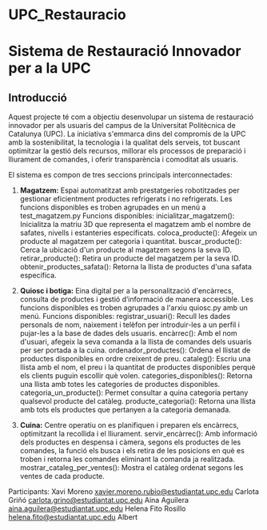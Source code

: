 # UPC_Restauracio
# Sistema de Restauració Innovador per a la UPC

## Introducció

Aquest projecte té com a objectiu desenvolupar un sistema de restauració innovador per als usuaris del campus de la Universitat Politècnica de Catalunya (UPC). La iniciativa s'emmarca dins del compromís de la UPC amb la sostenibilitat, la tecnologia i la qualitat dels serveis, tot buscant optimitzar la gestió dels recursos, millorar els processos de preparació i lliurament de comandes, i oferir transparència i comoditat als usuaris.

El sistema es compon de tres seccions principals interconnectades:

1. **Magatzem:** Espai automatitzat amb prestatgeries robotitzades per gestionar eficientment productes refrigerats i no refrigerats.
   Les funcions disponibles es troben agrupades en un menú a test_magatzem.py
   Funcions disponibles: 
       inicialitzar_magatzem(): Inicialitza la matriu 3D que representa el magatzem amb el nombre de safates, nivells i estanteries especificats.
       coloca_producte(): Afegeix un producte al magatzem per categoria i quantitat.
       buscar_producte(): Cerca la ubicació d'un producte al magatzem segons la seva ID.
       retirar_producte(): Retira un producte del magatzem per la seva ID.
       obtenir_productes_safata(): Retorna la llista de productes d'una safata específica.
        
2. **Quiosc i botiga:** Eina digital per a la personalització d'encàrrecs, consulta de productes i gestió d’informació de manera accessible. Les funcions disponibles es troben agrupades a l'arxiu quiosc.py amb un menú.
    Funcions disponibles:
       registrar_usuari(): Recull les dades personals de nom, naixement i telèfon per introduir-les a un perfil i pujar-les a la base de dades dels usuaris.
       encàrrec(): Amb el nom d'usuari, afegeix la seva comanda a la llista de comandes dels usuaris per ser portada a la cuina.
       ordenador_productes(): Ordena el llistat de productes disponibles en ordre creixent de preu.
       cataleg(): Escriu una llista amb el nom, el preu i la quantitat de productes disponibles perquè els clients puguin escollir què volen.
       categories_disponibles(): Retorna una llista amb totes les categories de productes disponibles.
       categoria_un_producte(): Permet consultar a quina categoria pertany qualsevol producte del catàleg.
       producte_categoria(): Retorna una llista amb tots els productes que pertanyen a la categoria demanada.

3. **Cuina:** Centre operatiu on es planifiquen i preparen els encàrrecs, optimitzant la recollida i el lliurament.
       servir_encàrrec(): Amb informació dels productes en despensa i càmera, segons els productes de les comandes, la funció els busca i els retira de les posicions en què es troben i retorna les comandes eliminant la comanda ja realitzada.
       mostrar_cataleg_per_ventes(): Mostra el catàleg ordenat segons les ventes de cada producte.

Participants: 
Xavi Moreno xavier.moreno.rubio@estudiantat.upc.edu
Carlota Griñó carlota.grino@estudiantat.upc.edu
Aina Aguilera aina.aguilera@estudiantat.upc.edu
Helena Fito Rosillo helena.fito@estudiantat.upc.edu
Albert